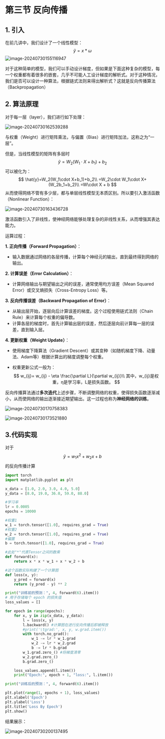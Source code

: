# 第三节 反向传播

 ## 1. 引入

在前几讲中，我们设计了一个线性模型：
$$
\hat{y}=x*\omega
$$
![image-20240730155116947](https://raw.githubusercontent.com/2319157477/img_bed/main/img/image-20240730155116947.png)

对于这种简单的模型，我们可以手动设计梯度，但如果是下面这种复杂的模型，每一个权重都有着很多的嵌套，几乎不可能人工设计梯度的解析式。对于这种情况，我们是否可以设计一种算法，根据链式法则来得出解析式？这就是反向传播算法（Backpropagation）

## 2. 算法原理

对于每一层（layer），我们进行如下处理：

![image-20240730162539288](https://raw.githubusercontent.com/2319157477/img_bed/main/img/image-20240730162539288.png)

与权重（Weight）进行矩阵乘法，与偏置（Bias）进行矩阵加法，这称之为“一层”。

但是，当线性模型的矩阵有多层时
$$
\hat{y}=W_2(W_1\cdot X+b_1)+b_2
$$
可以被化为：
$$
\hat{y}=W_2(W_1\cdot X+b_1)+b_2\\
=W_2\cdot W_1\cdot X+(W_2b_1+b_2)\\
=W\cdot X + b
$$
从而使得网络不管有多少层，都与单层线性模型无本质区别。所以要引入激活函数（Nonlinear Function）：

![image-20240730163436728](https://raw.githubusercontent.com/2319157477/img_bed/main/img/image-20240730163436728.png)

激活函数引入了非线性，使神经网络能够处理复杂的非线性关系，从而增强其表达能力。

运算过程：

**1. 正向传播（Forward Propagation）**：

- 输入数据通过网络的各层传播，计算每个神经元的输出，直到最终得到网络的输出。

**2. 计算误差（Error Calculation）**：

- 计算网络输出与期望输出之间的误差，通常使用均方误差（Mean Squared Error）或交叉熵损失（Cross-Entropy Loss）等。

**3. 反向传播误差（Backward Propagation of Error）**：

- 从输出层开始，逐层向后计算误差的梯度。这个过程使用链式法则（Chain Rule）来计算每个权重的偏导数。
- 计算各层的梯度时，首先计算输出层的误差，然后逐层向前计算每一层的误差，直到输入层。

**4. 更新权重（Weight Update）**：

- 使用梯度下降算法（Gradient Descent）或其变种（如随机梯度下降、动量法、Adam等）根据计算出的梯度调整每个权重。

- 权重更新公式一般为：
  $$
  w_{ij}= w_{ij} - \eta \frac{\partial L}{\partial w_{ij}}\\
   其中，w_{ij}是权重，η是学习率，L是损失函数。
  $$

反向传播算法通过**多次迭代**上述步骤，不断调整网络的权重，使得损失函数逐渐减小，从而使网络的输出逐渐接近期望输出。这一过程也称为**神经网络的训练**。

![image-20240730170758383](https://raw.githubusercontent.com/2319157477/img_bed/main/img/image-20240730170758383.png)



![image-20240730173521880](https://raw.githubusercontent.com/2319157477/img_bed/main/img/image-20240730173521880.png)

## 3.代码实现

对于
$$
\hat{y} = w_1x^2+w_2x+b
$$
的反向传播计算

~~~python
import torch
import matplotlib.pyplot as plt

x_data = [1.0, 2.0, 3.0, 4.0, 5.0]
y_data = [8.0, 19.0, 36.0, 59.0, 88.0]

#学习率
lr = 0.0005
epochs = 10000

#权重1
w_1 = torch.tensor([1.0], requires_grad = True)
#权重2
w_2 = torch.tensor([1.0], requires_grad = True)
#偏置
b = torch.tensor([1.0], requires_grad = True)

#此处"*"代表Tensor之间的数乘
def forward(x):
    return x * x * w_1 + x * w_2 + b

#这个函数实际构建了一个计算图
def loss(x, y):
    y_pred = forward(x)
    return (y_pred - y) ** 2

print("训练前的预测：", 4, forward(6).item())
# 用于存储每个 epoch 的损失值
loss_values = []

for epoch in range(epochs):
    for x, y in zip(x_data, y_data):
        l = loss(x, y)
        l.backward() #计算图在进行反向传播后即被释放
        #print('\tgrad:', x, y, w.grad.item())
        with torch.no_grad():
            w_1 -= lr * w_1.grad
            w_2 -= lr * w_2.grad
            b -= lr * b.grad
        w_1.grad.zero_() #将梯度清零
        w_2.grad.zero_()
        b.grad.zero_() 

    loss_values.append(l.item())
    print("Epoch:", epoch + 1, "loss:", l.item())

print("训练后的预测：", 4, forward(6).item())

plt.plot(range(1, epochs + 1), loss_values)
plt.xlabel('Epoch')
plt.ylabel('Loss')
plt.title('Loss By Epoch')
plt.show()
~~~

结果展示：

![image-20240730200137495](https://raw.githubusercontent.com/2319157477/img_bed/main/img/image-20240730200137495.png)



